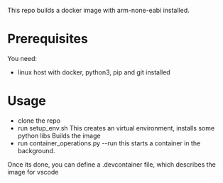 This repo builds a docker image with arm-none-eabi installed.

# Prerequisites
You need:
- linux host with docker, python3, pip and git installed


# Usage

- clone the repo
- run setup_env.sh
  This creates an virtual environment, installs some python libs
  Builds the image
- run container_operations.py --run
  this starts a container in the background.

Once its done, you can define a .devcontainer file, which describes the image for vscode
  
